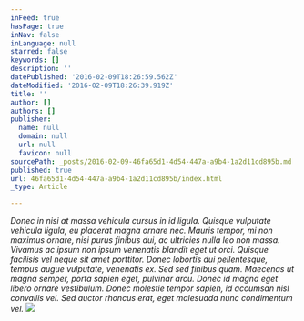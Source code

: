 ```yaml
---
inFeed: true
hasPage: true
inNav: false
inLanguage: null
starred: false
keywords: []
description: ''
datePublished: '2016-02-09T18:26:59.562Z'
dateModified: '2016-02-09T18:26:39.919Z'
title: ''
author: []
authors: []
publisher:
  name: null
  domain: null
  url: null
  favicon: null
sourcePath: _posts/2016-02-09-46fa65d1-4d54-447a-a9b4-1a2d11cd895b.md
published: true
url: 46fa65d1-4d54-447a-a9b4-1a2d11cd895b/index.html
_type: Article

---
```

_Donec in nisi at massa vehicula cursus in id ligula. Quisque vulputate vehicula ligula, eu placerat magna ornare nec. Mauris tempor, mi non maximus ornare, nisi purus finibus dui, ac ultricies nulla leo non massa. Vivamus ac ipsum non ipsum venenatis blandit eget ut orci. Quisque facilisis vel neque sit amet porttitor. Donec lobortis dui pellentesque, tempus augue vulputate, venenatis ex. Sed sed finibus quam. Maecenas ut magna semper, porta sapien eget, pulvinar arcu. Donec id magna eget libero ornare vestibulum. Donec molestie tempor sapien, id accumsan nisl convallis vel. Sed auctor rhoncus erat, eget malesuada nunc condimentum vel._
![](https://the-grid-user-content.s3-us-west-2.amazonaws.com/aecb9c76-c2b9-4e54-a478-bd98e159c3cf.jpg)